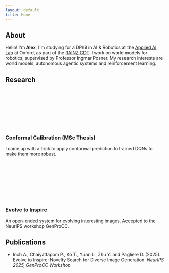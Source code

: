 ```yaml
---
layout: default
title: Home
---
```


<section id="about">
  <h2>About</h2>
  <p>Hello! I'm <strong>Alex</strong>, I'm studying for a DPhil in AI & Robotics at the <a href="https://ori.ox.ac.uk/labs/a2i/">Applied AI Lab</a> at Oxford, as part of the <a href="https://www.rainz-cdt.ac.uk/">RAINZ CDT</a>. I work on world models for robotics, supervised by Professor Ingmar Posner. My research interests are world models, autonomous agentic systems and reinforcement learning.</p>
</section>

<section id="research">
  <h2>Research</h2>
  <div class="research-list">
    <article class="research-item">
      <div class="research-media">
        <img src="data:image/svg+xml;utf8,<svg xmlns='http://www.w3.org/2000/svg' width='120' height='120'/>" alt="Conformal Calibration thumbnail">
      </div>
      <div class="research-content">
        <h3>Conformal Calibration (MSc Thesis)</h3>
        <p>I came up with a trick to apply conformal prediction to trained DQNs to make them more robust.</p>
      </div>
    </article>
    <article class="research-item">
      <div class="research-media">
        <img src="data:image/svg+xml;utf8,<svg xmlns='http://www.w3.org/2000/svg' width='120' height='120'/>" alt="Evolve to Inspire thumbnail">
      </div>
      <div class="research-content">
        <h3>Evolve to Inspire</h3>
        <p>An open-ended system for evolving interesting images. Accepted to the NeurIPS workshop GenProCC.</p>
      </div>
    </article>
  </div>
</section>

<section id="publications">
  <h2>Publications</h2>
  <ul>
    <li>
      Inch A., Chaiyattapom P., Ko T., Yuan L., Zhu Y. and Pagliere D. (2025). Evolve to Inspire: Novelty Search for Diverse Image Generation. <em>NeurIPS 2025, GenProCC Workshop</em>
    </li>
    <!-- <li>Doe, J. (2021). Title of paper. <em>Journal Name</em>.</li> -->
    <!-- <li>Doe, J., &amp; Smith, A. (2020). Title of another paper. <em>Conference Name</em>.</li> -->
  </ul>
</section>
